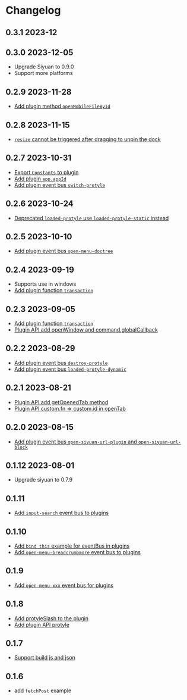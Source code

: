 # Changelog

## 0.3.1 2023-12

## 0.3.0 2023-12-05

* Upgrade Siyuan to 0.9.0
* Support more platforms

## 0.2.9 2023-11-28

* [Add plugin method `openMobileFileById`](https://github.com/siyuan-note/siyuan/issues/9738)

## 0.2.8 2023-11-15

* [`resize` cannot be triggered after dragging to unpin the dock](https://github.com/siyuan-note/siyuan/issues/9640)

## 0.2.7 2023-10-31

* [Export `Constants` to plugin](https://github.com/siyuan-note/siyuan/issues/9555)
* [Add plugin `app.appId`](https://github.com/siyuan-note/siyuan/issues/9538)
* [Add plugin event bus `switch-protyle`](https://github.com/siyuan-note/siyuan/issues/9454)

## 0.2.6 2023-10-24

* [Deprecated `loaded-protyle` use `loaded-protyle-static` instead](https://github.com/siyuan-note/siyuan/issues/9468)

## 0.2.5 2023-10-10

* [Add plugin event bus `open-menu-doctree`](https://github.com/siyuan-note/siyuan/issues/9351)

## 0.2.4 2023-09-19

* Supports use in windows
* [Add plugin function `transaction`](https://github.com/siyuan-note/siyuan/issues/9172)

## 0.2.3 2023-09-05

* [Add plugin function `transaction`](https://github.com/siyuan-note/siyuan/issues/9172)
* [Plugin API add openWindow and command.globalCallback](https://github.com/siyuan-note/siyuan/issues/9032)

## 0.2.2 2023-08-29

* [Add plugin event bus `destroy-protyle`](https://github.com/siyuan-note/siyuan/issues/9033)
* [Add plugin event bus `loaded-protyle-dynamic`](https://github.com/siyuan-note/siyuan/issues/9021)

## 0.2.1 2023-08-21

* [Plugin API add getOpenedTab method](https://github.com/siyuan-note/siyuan/issues/9002)
* [Plugin API custom.fn => custom.id in openTab](https://github.com/siyuan-note/siyuan/issues/8944)

## 0.2.0 2023-08-15

* [Add plugin event bus `open-siyuan-url-plugin` and `open-siyuan-url-block`](https://github.com/siyuan-note/siyuan/pull/8927)

## 0.1.12 2023-08-01

* Upgrade siyuan to 0.7.9

## 0.1.11

* [Add `input-search` event bus to plugins](https://github.com/siyuan-note/siyuan/issues/8725)

## 0.1.10

* [Add `bind this` example for eventBus in plugins](https://github.com/siyuan-note/siyuan/issues/8668)
* [Add `open-menu-breadcrumbmore` event bus to plugins](https://github.com/siyuan-note/siyuan/issues/8666)

## 0.1.9

* [Add `open-menu-xxx` event bus for plugins ](https://github.com/siyuan-note/siyuan/issues/8617)

## 0.1.8

* [Add protyleSlash to the plugin](https://github.com/siyuan-note/siyuan/issues/8599)
* [Add plugin API protyle](https://github.com/siyuan-note/siyuan/issues/8445)

## 0.1.7

* [Support build js and json](https://github.com/siyuan-note/plugin-sample/pull/8)

## 0.1.6

* add `fetchPost` example

